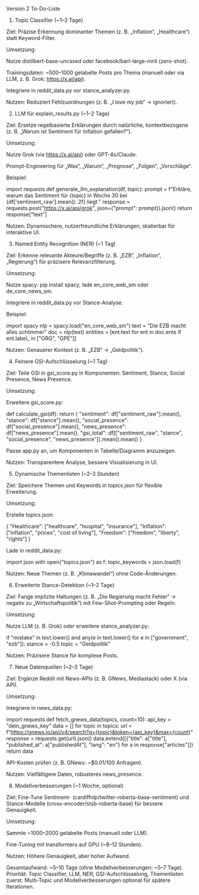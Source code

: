 Version 2 To-Do-Liste

1. Topic Classifier (~1–2 Tage)

Ziel: Präzise Erkennung dominanter Themen (z. B. „Inflation“, „Healthcare“) statt Keyword-Filter.

Umsetzung:

Nutze distilbert-base-uncased oder facebook/bart-large-mnli (zero-shot).

Trainingsdaten: ~500–1000 gelabelte Posts pro Thema (manuell oder via LLM, z. B. Grok: https://x.ai/api).

Integriere in reddit_data.py vor stance_analyzer.py.

Nutzen: Reduziert Fehlzuordnungen (z. B. „I love my job“ → ignoriert).

2. LLM für explain_results.py (~1–2 Tage)


Ziel: Ersetze regelbasierte Erklärungen durch natürliche, kontextbezogene (z. B. „Warum ist Sentiment für Inflation gefallen?“).

Umsetzung:

Nutze Grok (via https://x.ai/api) oder GPT-4o/Claude.

Prompt-Engineering für „Was“, „Warum“, „Prognose“, „Folgen“, „Vorschläge“.

Beispiel:

import requests
def generate_llm_explanation(df, topic):
    prompt = f"Erkläre, warum das Sentiment für {topic} in Woche 30 bei {df['sentiment_raw'].mean():.2f} liegt."
    response = requests.post("https://x.ai/api/grok", json={"prompt": prompt}).json()
    return response["text"]



Nutzen: Dynamischere, nutzerfreundliche Erklärungen, skalierbar für interaktive UI.

3. Named Entity Recognition (NER) (~1 Tag)


Ziel: Erkenne relevante Akteure/Begriffe (z. B. „EZB“, „Inflation“, „Regierung“) für präzisere Relevanzfilterung.

Umsetzung:

Nutze spacy: pip install spacy, lade en_core_web_sm oder de_core_news_sm.

Integriere in reddit_data.py vor Stance-Analyse.

Beispiel:

import spacy
nlp = spacy.load("en_core_web_sm")
text = "Die EZB macht alles schlimmer"
doc = nlp(text)
entities = [ent.text for ent in doc.ents if ent.label_ in ["ORG", "GPE"]]



Nutzen: Genauerer Kontext (z. B. „EZB“ → „Geldpolitik“).

4. Feinere GSI-Aufschlüsselung (~1 Tag)


Ziel: Teile GSI in gsi_score.py in Komponenten: Sentiment, Stance, Social Presence, News Presence.


Umsetzung:


Erweitere gsi_score.py:

def calculate_gsi(df):
    return {
        "sentiment": df["sentiment_raw"].mean(),
        "stance": df["stance"].mean(),
        "social_presence": df["social_presence"].mean(),
        "news_presence": df["news_presence"].mean(),
        "gsi_total": df[["sentiment_raw", "stance", "social_presence", "news_presence"]].mean().mean()
    }

Passe app.py an, um Komponenten in Tabelle/Diagramm anzuzeigen.



Nutzen: Transparentere Analyse, bessere Visualisierung in UI.

5. Dynamische Themenlisten (~2–3 Stunden)


Ziel: Speichere Themen und Keywords in topics.json für flexible Erweiterung.



Umsetzung:


Erstelle topics.json:

{
  "Healthcare": ["healthcare", "hospital", "insurance"],
  "Inflation": ["inflation", "prices", "cost of living"],
  "Freedom": ["freedom", "liberty", "rights"]
}


Lade in reddit_data.py:

import json
with open("topics.json") as f:
    topic_keywords = json.load(f)



Nutzen: Neue Themen (z. B. „Klimawandel“) ohne Code-Änderungen.

6. Erweiterte Stance-Detektion (~1–2 Tage)


Ziel: Fange implizite Haltungen (z. B. „Die Regierung macht Fehler“ → negativ zu „Wirtschaftspolitik“) mit Few-Shot-Prompting oder Regeln.


Umsetzung:


Nutze LLM (z. B. Grok) oder erweitere stance_analyzer.py:

if "mistake" in text.lower() and any(e in text.lower() for e in ["government", "ezb"]):
    stance = -0.5
    topic = "Geldpolitik"



Nutzen: Präzisere Stance für komplexe Posts.

7. Neue Datenquellen (~2–3 Tage)


Ziel: Ergänze Reddit mit News-APIs (z. B. GNews, Mediastack) oder X (via API).



Umsetzung:



Integriere in news_data.py:

import requests
def fetch_gnews_data(topics, count=10):
    api_key = "dein_gnews_key"
    data = []
    for topic in topics:
        url = f"https://gnews.io/api/v4/search?q={topic}&token={api_key}&max={count}"
        response = requests.get(url).json()
        data.extend([{"title": a["title"], "published_at": a["publishedAt"], "lang": "en"} for a in response["articles"]])
    return data



API-Kosten prüfen (z. B. GNews: ~$0.01/100 Anfragen).


Nutzen: Vielfältigere Daten, robusteres news_presence.

8. Modellverbesserungen (~1 Woche, optional)



Ziel: Fine-Tune Sentiment- (cardiffnlp/twitter-roberta-base-sentiment) und Stance-Modelle (cross-encoder/stsb-roberta-base) für bessere Genauigkeit.

Umsetzung:


Sammle ~1000–2000 gelabelte Posts (manuell oder LLM).

Fine-Tuning mit transformers auf GPU (~8–12 Stunden).

Nutzen: Höhere Genauigkeit, aber hoher Aufwand.

Gesamtaufwand: ~5–10 Tage (ohne Modellverbesserungen: ~5–7 Tage).
Priorität: Topic Classifier, LLM, NER, GSI-Aufschlüsselung, Themenlisten zuerst. Multi-Topic und Modellverbesserungen optional für spätere Iterationen.